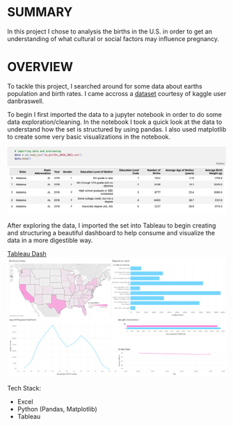 # SUMMARY
In this project I chose to analysis the births in the U.S. in order to get an understanding of what cultural or social factors may influence pregnancy. 
# OVERVIEW
To tackle this project, I searched around for some data about earths population and birth rates. I came accross a [dataset](https://www.kaggle.com/datasets/danbraswell/temporary-us-births) courtesy of kaggle user danbraswell. 

To begin I first imported the data to a jupyter notebook in order to do some data exploration/cleaning. In the notebook I took a quick look at the data to understand how the set is structured by using pandas. I also used matplotlib to create some very basic visualizations in the notebook.


![Data Preview](https://github.com/JBBrian/US-Births/blob/9a861177d31c5a25ba955ef0b181188282daa98b/DATA-PREVIEW.png)

After exploring the data, I imported the set into Tableau to begin creating and structuring a beautiful dashboard to help consume and visualize the data in a more digestible way.

[Tableau Dash](https://public.tableau.com/app/profile/brian.tapia/viz/USBirthsData/Dashboard1?publish=yes)
![Dash Screenshot](https://github.com/JBBrian/US-Births/blob/6f98f400754dad1568c11a5a1e408fee36cb6f48/DASH-SCREENSHOT.png)

Tech Stack:
- Excel
- Python (Pandas, Matplotlib)
- Tableau

